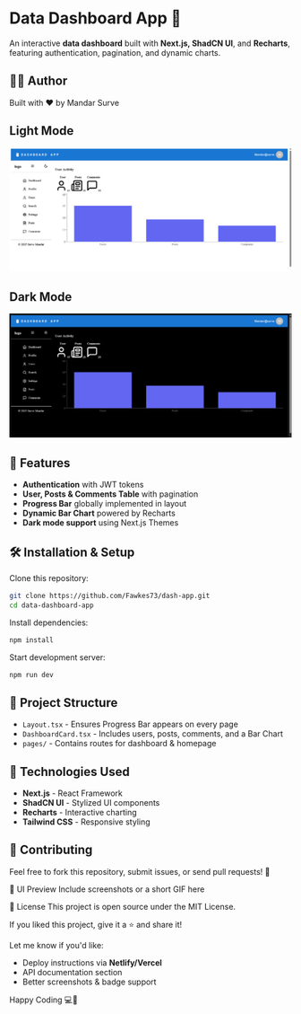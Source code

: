 # Data Dashboard App 🚀

An interactive **data dashboard** built with **Next.js, ShadCN UI**, and **Recharts**, featuring authentication, pagination, and dynamic charts.


## 🙋‍♂️ Author
Built with ❤️ by Mandar Surve

## Light Mode
![screenshot](./public/preview-image1.png)



## Dark Mode
![screenshot](./public/preview-image2.png)

## 🌟 Features

- **Authentication** with JWT tokens
- **User, Posts & Comments Table** with pagination
- **Progress Bar** globally implemented in layout
- **Dynamic Bar Chart** powered by Recharts
- **Dark mode support** using Next.js Themes

## 🛠 Installation & Setup

Clone this repository:

```bash
git clone https://github.com/Fawkes73/dash-app.git
cd data-dashboard-app
```

Install dependencies:

```bash
npm install
```

Start development server:

```bash
npm run dev
```

## 📂 Project Structure

- `Layout.tsx` - Ensures Progress Bar appears on every page
- `DashboardCard.tsx` - Includes users, posts, comments, and a Bar Chart
- `pages/` - Contains routes for dashboard & homepage

## 🚀 Technologies Used

- **Next.js** - React Framework
- **ShadCN UI** - Stylized UI components
- **Recharts** - Interactive charting
- **Tailwind CSS** - Responsive styling

## 🤝 Contributing

Feel free to fork this repository, submit issues, or send pull requests! 🎯

📸 UI Preview
Include screenshots or a short GIF here

📄 License
This project is open source under the MIT License.



If you liked this project, give it a ⭐ and share it!

Let me know if you'd like:
- Deploy instructions via **Netlify/Vercel**
- API documentation section
- Better screenshots & badge support

Happy Coding 💻🚀

